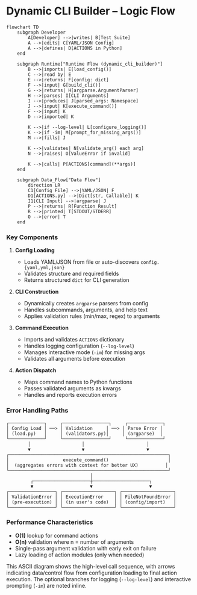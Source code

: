# Dynamic CLI Builder – Logic Flow

```mermaid
flowchart TD
    subgraph Developer
        A[Developer] -->|writes| B[Test Suite]
        A -->|edits| C[YAML/JSON Config]
        A -->|defines| D[ACTIONS in Python]
    end

    subgraph Runtime["Runtime Flow (dynamic_cli_builder)"]
        B -->|imports| E[load_config()]
        C -->|read by| E
        E -->|returns| F[config: dict]
        F -->|input| G[build_cli()]
        G -->|returns| H[argparse.ArgumentParser]
        H -->|parses| I[CLI Arguments]
        I -->|produces| J[parsed_args: Namespace]
        J -->|input| K[execute_command()]
        F -->|input| K
        D -->|imported| K
        
        K -->|if --log-level| L[configure_logging()]
        K -->|if -im| M[prompt_for_missing_args()]
        M -->|fills| J
        
        K -->|validates| N[validate_arg() each arg]
        N -->|raises| O[ValueError if invalid]
        
        K -->|calls| P[ACTIONS[command](**args)]
    end

    subgraph Data_Flow["Data Flow"]
        direction LR
        C1[Config File] -->|YAML/JSON| F
        D1[ACTIONS.py] -->|Dict[str, Callable]| K
        I1[CLI Input] -->|argparse| J
        P -->|returns| R[Function Result]
        R -->|printed| T[STDOUT/STDERR]
        O -->|error| T
    end
```

### Key Components

1. **Config Loading**
   - Loads YAML/JSON from file or auto-discovers `config.{yaml,yml,json}`
   - Validates structure and required fields
   - Returns structured `dict` for CLI generation

2. **CLI Construction**
   - Dynamically creates `argparse` parsers from config
   - Handles subcommands, arguments, and help text
   - Applies validation rules (min/max, regex) to arguments

3. **Command Execution**
   - Imports and validates `ACTIONS` dictionary
   - Handles logging configuration (`--log-level`)
   - Manages interactive mode (`-im`) for missing args
   - Validates all arguments before execution

4. **Action Dispatch**
   - Maps command names to Python functions
   - Passes validated arguments as kwargs
   - Handles and reports execution errors

### Error Handling Paths
```
┌─────────────┐     ┌─────────────────┐     ┌─────────────┐
│ Config Load │ ──> │ Validation     │ ──> │ Parse Error │
│ (load.py)   │     │ (validators.py)│     │ (argparse)  │
└─────────────┘     └─────────────────┘     └─────────────┘
        │                   │                       │
        ▼                   ▼                       ▼
┌───────────────────────────────────────────────────────────┐
│                    execute_command()                      │
│  (aggregates errors with context for better UX)          │
└───────────────────────────────────────────────────────────┘
                               │
         ┌─────────────────────┼─────────────────────┐
         ▼                     ▼                     ▼
┌─────────────────┐ ┌───────────────────┐ ┌───────────────────┐
│ ValidationError │ │ ExecutionError    │ │ FileNotFoundError │
│ (pre-execution) │ │ (in user's code)  │ │ (config/import)   │
└─────────────────┘ └───────────────────┘ └───────────────────┘
```

### Performance Characteristics
- **O(1)** lookup for command actions
- **O(n)** validation where n = number of arguments
- Single-pass argument validation with early exit on failure
- Lazy loading of action modules (only when needed)

This ASCII diagram shows the high-level call sequence, with arrows indicating data/control flow from configuration loading to final action execution. The optional branches for logging (`--log-level`) and interactive prompting (`-im`) are noted inline.
